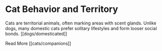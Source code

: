 # Cat Behavior and Territory

Cats are territorial animals, often marking areas with scent glands.
Unlike dogs, many domestic cats prefer solitary lifestyles and form looser social bonds. [[dogs/domesticated]]

Read More [[cats/companions]]



